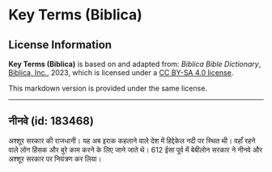 # Key Terms (Biblica)

## License Information

**Key Terms (Biblica)** is based on and adapted from: _Biblica Bible Dictionary_, [Biblica, Inc.](https://www.biblica.com/), 2023, which is licensed under a [CC BY-SA 4.0 license](https://creativecommons.org/licenses/by-sa/4.0/legalcode.en).

This markdown version is provided under the same license.



--------------------------------

## नीनवे (id: 183468)

अश्शूर सरकार की राजधानी। यह अब इराक कहलाने वाले देश में हिद्देकेल नदी पर स्थित थी। वहाँ रहने वाले लोग हिंसक और बुरे काम करने के लिए जाने जाते थे। 612 ईसा पूर्व में बेबीलोन सरकार ने नीनवे और अश्शूर सरकार पर नियंत्रण कर लिया।


